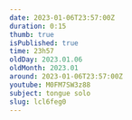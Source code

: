 ```yaml
---
date: 2023-01-06T23:57:00Z
duration: 0:15
thumb: true
isPublished: true
time: 23h57
oldDay: 2023.01.06
oldMonth: 2023.01
around: 2023-01-06T23:57:00Z
youtube: M0FM7SW3z88
subject: tongue solo
slug: lcl6feg0
---
```


